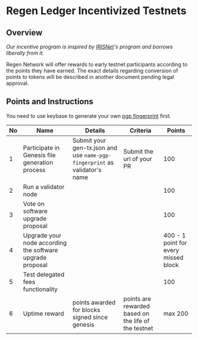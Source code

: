 # Regen Ledger Incentivized Testnets

## Overview

*Our incentive program is inspired by [IRISNet](https://github.com/irisnet/testnets)'s program and borrows liberally from it.*

Regen Network will offer rewards to early testnet participants according to the points they have earned. The exact details regarding conversion of points to tokens will be described in another document pending legal approval.

## Points and Instructions

You need to use keybase to generate your own [pgp fingerprint](https://github.com/irisnet/testnets/blob/master/fuxi/How%20to%20use%20keybase.md) first. 

| No   | Name                                           | Details                                                      | Criteria                                                     | Points |
| ---- | ---------------------------------------------- | ------------------------------------------------------------ | ------------------------------------------------------------ | ------ |
| 1    | Participate in Genesis file generation process | Submit your gen-tx.json and use `name-pgp-fingerprint` as validator's name | Submit the url of your PR                                        | 100    |
| 2    | Run a validator node |  | | 100    |
| 3    | Vote on software upgrade proposal              |  |  | 100    |
| 4    | Upgrade your node according the software upgrade proposal |  |  | 400 - 1 point for every missed block   |
| 5    | Test delegated fees functionality |  |  | 100    |
| 6    | Uptime reward |  points awarded for blocks signed since genesis | points are rewarded based on the life of the testnet  | max 200 |

